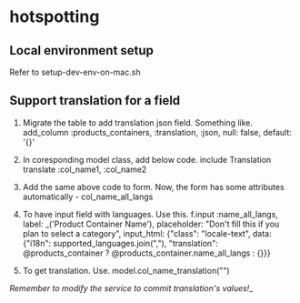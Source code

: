 # hotspotting

## Local environment setup
Refer to setup-dev-env-on-mac.sh

## Support translation for a field
1. Migrate the table to add translation json field. Something like.
   add_column :products_containers, :translation, :json, null: false, default: '{}'

2. In coresponding model class, add below code.
   include Translation
   translate :col_name1, :col_name2

3. Add the same above code to form. Now, the form has some attributes automatically - col_name_all_langs

4. To have input field with languages. Use this.
   f.input :name_all_langs, label: _('Product Container Name'), placeholder: "Don't fill this if you plan to select a category", input_html: {"class": "locale-text", data: {"i18n": supported_languages.join(","), "translation": @products_container ? @products_container.name_all_langs : {}}}

5. To get translation. Use.
   model.col_name_translation("<translation code>")

_Remember to modify the service to commit translation's values!__
